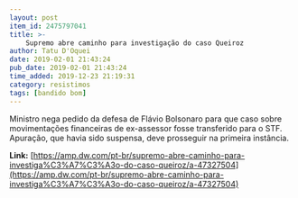 ```yaml
---
layout: post
item_id: 2475797041
title: >-
    Supremo abre caminho para investigação do caso Queiroz
author: Tatu D'Oquei
date: 2019-02-01 21:43:24
pub_date: 2019-02-01 21:43:24
time_added: 2019-12-23 21:19:31
category: resistimos
tags: [bandido bom]
---
```


Ministro nega pedido da defesa de Flávio Bolsonaro para que caso sobre movimentações financeiras de ex-assessor fosse transferido para o STF. Apuração, que havia sido suspensa, deve prosseguir na primeira instância.

**Link:** [https://amp.dw.com/pt-br/supremo-abre-caminho-para-investiga%C3%A7%C3%A3o-do-caso-queiroz/a-47327504](https://amp.dw.com/pt-br/supremo-abre-caminho-para-investiga%C3%A7%C3%A3o-do-caso-queiroz/a-47327504)


